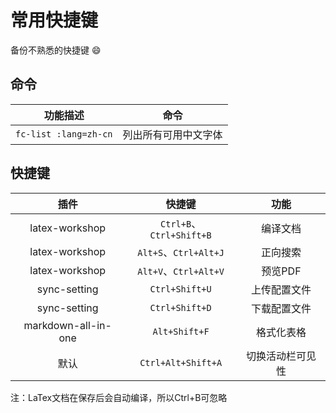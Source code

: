 
# 常用快捷键

备份不熟悉的快捷键 :smile:

## 命令

|       功能描述        |         命令         |
| :-------------------: | :------------------: |
| `fc-list :lang=zh-cn` | 列出所有可用中文字体 |


## 快捷键

|        插件         |          快捷键          |       功能       |
| :-----------------: | :----------------------: | :--------------: |
|   latex-workshop    | `Ctrl+B`、`Ctrl+Shift+B` |     编译文档     |
|   latex-workshop    |  `Alt+S`、`Ctrl+Alt+J`   |     正向搜索     |
|   latex-workshop    |  `Alt+V`、`Ctrl+Alt+V`   |     预览PDF      |
|    sync-setting     |      `Ctrl+Shift+U`      |   上传配置文件   |
|    sync-setting     |      `Ctrl+Shift+D`      |   下载配置文件   |
| markdown-all-in-one |      `Alt+Shift+F`       |    格式化表格    |
|        默认         |    `Ctrl+Alt+Shift+A`    | 切换活动栏可见性 |
 
注：LaTex文档在保存后会自动编译，所以Ctrl+B可忽略



